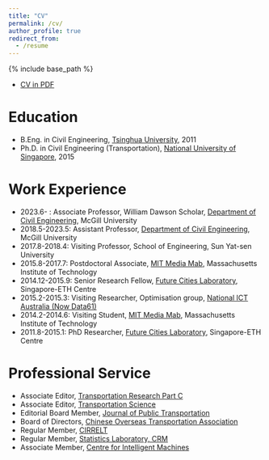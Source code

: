 ```yaml
---
title: "CV"
permalink: /cv/
author_profile: true
redirect_from:
  - /resume
---
```


{% include base_path %}

* [CV in PDF](http://smart.lab.mcgill.ca/sunlijun_cv.pdf)

Education
======
* B.Eng. in Civil Engineering, [Tsinghua University](http://www.civil.tsinghua.edu.cn/en/), 2011
* Ph.D. in Civil Engineering (Transportation), [National University of Singapore](http://www.eng.nus.edu.sg/cee/), 2015

Work Experience
======
* 2023.6- : Associate Professor, William Dawson Scholar, [Department of Civil Engineering](https://www.mcgill.ca/civil/), McGill University
* 2018.5-2023.5: Assistant Professor, [Department of Civil Engineering](https://www.mcgill.ca/civil/), McGill University
* 2017.8-2018.4: Visiting Professor, School of Engineering, Sun Yat-sen University
* 2015.8-2017.7: Postdoctoral Associate, [MIT Media Mab](https://www.media.mit.edu/), Massachusetts Institute of Technology
* 2014.12-2015.9: Senior Research Fellow, [Future Cities Laboratory](http://www.fcl.ethz.ch/), Singapore-ETH Centre
* 2015.2-2015.3: Visiting Researcher, Optimisation group, [National ICT Australia (Now Data61)](http://www.data61.csiro.au/)
* 2014.2-2014.6: Visiting Student, [MIT Media Mab](https://www.media.mit.edu/), Massachusetts Institute of Technology
* 2011.8-2015.1: PhD Researcher, [Future Cities Laboratory](http://www.fcl.ethz.ch/), Singapore-ETH Centre


Professional Service
=====
* Associate Editor, [Transportation Research Part C](https://www.sciencedirect.com/journal/transportation-research-part-c-emerging-technologies)
* Associate Editor, [Transportation Science](https://pubsonline.informs.org/journal/trsc)
* Editorial Board Member, [Journal of Public Transportation](https://www.sciencedirect.com/journal/journal-of-public-transportation)
* Board of Directors, [Chinese Overseas Transportation Association](http://www.cota-home.org/)
* Regular Member, [CIRRELT](https://cirrelt.ca/)
* Regular Member, [Statistics Laboratory, CRM](https://www.crm.umontreal.ca/labo/stat/)
* Associate Member, [Centre for Intelligent Machines](https://www.mcgill.ca/cim/) 